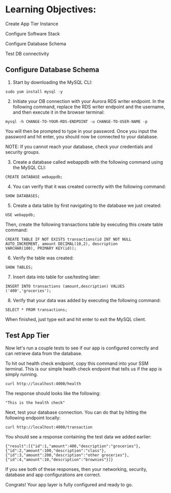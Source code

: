 # Learning Objectives:
Create App Tier Instance

Configure Software Stack

Configure Database Schema

Test DB connectivity


## Configure Database Schema

1. Start by downloading the MySQL CLI:

```
sudo yum install mysql -y
```

2. Initiate your DB connection with your Aurora RDS writer endpoint. In the following command, replace the RDS writer endpoint and the username, and then execute it in the browser terminal:

```
mysql -h CHANGE-TO-YOUR-RDS-ENDPOINT -u CHANGE-TO-USER-NAME -p
```

You will then be prompted to type in your password. Once you input the password and hit enter, you should now be connected to your database.

NOTE: If you cannot reach your database, check your credentials and security groups.

3. Create a database called webappdb with the following command using the MySQL CLI:
```
CREATE DATABASE webappdb;   
```
4. You can verify that it was created correctly with the following command:
```
SHOW DATABASES;
```
5. Create a data table by first navigating to the database we just created:
```
USE webappdb;    
```
Then, create the following transactions table by executing this create table command:
```
CREATE TABLE IF NOT EXISTS transactions(id INT NOT NULL
AUTO_INCREMENT, amount DECIMAL(10,2), description
VARCHAR(100), PRIMARY KEY(id));    
```
6. Verify the table was created:
```
SHOW TABLES;    
```
7. Insert data into table for use/testing later:
```
INSERT INTO transactions (amount,description) VALUES ('400','groceries');   
```
8. Verify that your data was added by executing the following command:
```
SELECT * FROM transactions;
```
When finished, just type exit and hit enter to exit the MySQL client.

## Test App Tier
Now let's run a couple tests to see if our app is configured correctly and can retrieve data from the database.

To hit out health check endpoint, copy this command into your SSM terminal. This is our simple health check endpoint that tells us if the app is simply running.
```
curl http://localhost:4000/health
```
The response should looks like the following:
```
"This is the health check"
```
Next, test your database connection. You can do that by hitting the following endpoint locally:
```
curl http://localhost:4000/transaction
```
You should see a response containing the test data we added earlier:
```
{"result":[{"id":1,"amount":400,"description":"groceries"},{"id":2,"amount":100,"description":"class"},{"id":3,"amount":200,"description":"other groceries"},{"id":4,"amount":10,"description":"brownies"}]}
```
If you see both of these responses, then your networking, security, database and app configurations are correct.

Congrats! Your app layer is fully configured and ready to go.

